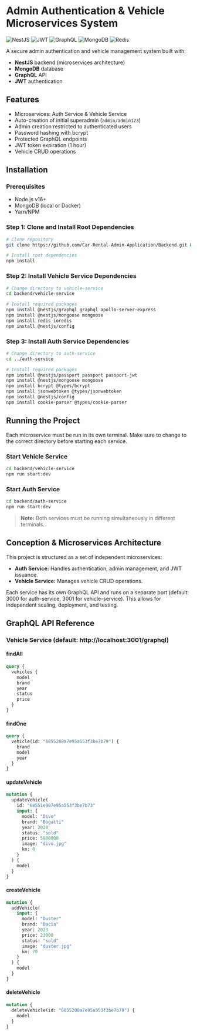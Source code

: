 # Admin Authentication & Vehicle Microservices System

![NestJS](https://img.shields.io/badge/NestJS-E0234E?style=for-the-badge&logo=nestjs&logoColor=white)
![JWT](https://img.shields.io/badge/JWT-000000?style=for-the-badge&logo=JSON%20web%20tokens&logoColor=white)
![GraphQL](https://img.shields.io/badge/GraphQL-E10098?style=for-the-badge&logo=graphql&logoColor=white)
![MongoDB](https://img.shields.io/badge/MongoDB-47A248?style=for-the-badge&logo=mongodb&logoColor=white)
![Redis](https://img.shields.io/badge/Redis-DC382D?style=for-the-badge&logo=redis&logoColor=white)

A secure admin authentication and vehicle management system built with:

- **NestJS** backend (microservices architecture)
- **MongoDB** database
- **GraphQL** API
- **JWT** authentication

## Features

- Microservices: Auth Service & Vehicle Service
- Auto-creation of initial superadmin (`admin/admin123`)
- Admin creation restricted to authenticated users
- Password hashing with bcrypt
- Protected GraphQL endpoints
- JWT token expiration (1 hour)
- Vehicle CRUD operations

## Installation

### Prerequisites

- Node.js v16+
- MongoDB (local or Docker)
- Yarn/NPM

### Step 1: Clone and Install Root Dependencies

```bash
# Clone repository
git clone https://github.com/Car-Rental-Admin-Application/Backend.git && cd Backend

# Install root dependencies
npm install
```

### Step 2: Install Vehicle Service Dependencies

```bash
# Change directory to vehicle-service
cd backend/vehicle-service

# Install required packages
npm install @nestjs/graphql graphql apollo-server-express
npm install @nestjs/mongoose mongoose
npm install redis ioredis
npm install @nestjs/config
```

### Step 3: Install Auth Service Dependencies

```bash
# Change directory to auth-service
cd ../auth-service

# Install required packages
npm install @nestjs/passport passport passport-jwt
npm install @nestjs/mongoose mongoose
npm install bcrypt @types/bcrypt
npm install jsonwebtoken @types/jsonwebtoken
npm install @nestjs/config
npm install cookie-parser @types/cookie-parser
```

## Running the Project

Each microservice must be run in its own terminal. Make sure to change to the correct directory before starting each service.

### Start Vehicle Service

```bash
cd backend/vehicle-service
npm run start:dev
```

### Start Auth Service

```bash
cd backend/auth-service
npm run start:dev
```

> **Note:** Both services must be running simultaneously in different terminals.

## Conception & Microservices Architecture

This project is structured as a set of independent microservices:

- **Auth Service:** Handles authentication, admin management, and JWT issuance.
- **Vehicle Service:** Manages vehicle CRUD operations.

Each service has its own GraphQL API and runs on a separate port (default: 3000 for auth-service, 3001 for vehicle-service). This allows for independent scaling, deployment, and testing.

## GraphQL API Reference

### Vehicle Service (default: http://localhost:3001/graphql)

#### findAll

```graphql
query {
  vehicles {
    model
    brand
    year
    status
    price
  }
}
```

#### findOne

```graphql
query {
  vehicle(id: "6855208a7e95a553f3be7b79") {
    brand
    model
    year
  }
}
```

#### updateVehicle

```graphql
mutation {
  updateVehicle(
    id: "68551e907e95a553f3be7b73"
    input: {
      model: "Divo"
      brand: "Bugatti"
      year: 2020
      status: "sold"
      price: 5800000
      image: "divo.jpg"
      km: 0
    }
  ) {
    model
  }
}
```

#### createVehicle

```graphql
mutation {
  addVehicle(
    input: {
      model: "Duster"
      brand: "Dacia"
      year: 2023
      price: 23000
      status: "sold"
      image: "duster.jpg"
      km: 70
    }
  ) {
    model
  }
}
```

#### deleteVehicle

```graphql
mutation {
  deleteVehicle(id: "6855208a7e95a553f3be7b79") {
    model
  }
}
```
